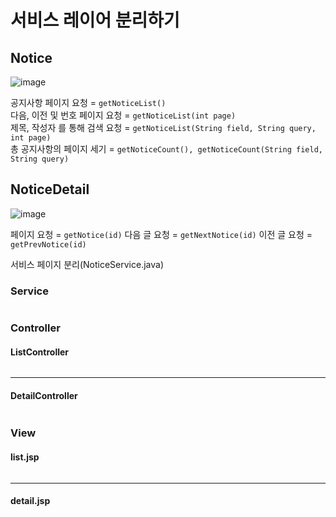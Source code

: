 # 서비스 레이어 분리하기

## Notice

![image](https://user-images.githubusercontent.com/62749021/205894664-0adfb368-a1af-46af-9c64-97c8629133d6.png)

공지사항 페이지 요청 = ```getNoticeList()``` <br> 
다음, 이전 및 번호 페이지 요청 = ```getNoticeList(int page)``` <br> 
제목, 작성자 를 통해 검색 요청 = ```getNoticeList(String field, String query, int page)``` <br>
총 공지사항의 페이지 세기 = ```getNoticeCount(), getNoticeCount(String field, String query)``` <br>

## NoticeDetail

![image](https://user-images.githubusercontent.com/62749021/205894951-96086172-12b0-480d-a3b6-97cbd0173efa.png)

페이지 요청 = ```getNotice(id)```
다음 글 요청 = ```getNextNotice(id)```
이전 글 요청 = ```getPrevNotice(id)```

서비스 페이지 분리(NoticeService.java)

### Service

```java

```

### Controller

#### ListController

```java

```

***

#### DetailController

```java

```

### View

#### list.jsp

```java

```

***

#### detail.jsp
```java

```
